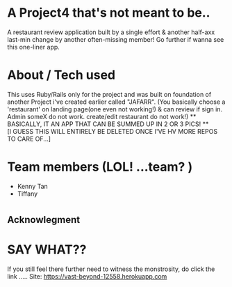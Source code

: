 # A Project4 that's not meant to be..
A restaurant review application built by a single effort & another half-axx last-min change by another often-missing member!
Go further if wanna see this one-liner app.

# About / Tech used
This uses Ruby/Rails only for the project and was built on foundation of another Project i've created earlier called "JAFARR".
(You basically choose a 'restaurant' on landing page(one even not working!) & can review if sign in. Admin someX do not work. 
create/edit restaurant do not work!)  ** BASICALLY, IT AN APP THAT CAN BE SUMMED UP IN 2 OR 3 PICS! ** <br />
[I GUESS THIS WILL ENTIRELY BE DELETED ONCE I'VE HV MORE REPOS TO CARE OF...]

# Team members (LOL! ...team? ) 
 - Kenny Tan
 - Tiffany
 
# <h2>Acknowlegment </h2>
<h1> SAY WHAT?? </h1>

If you still feel there further need to witness the monstrosity, do click the link .....
Site: https://vast-beyond-12558.herokuapp.com
